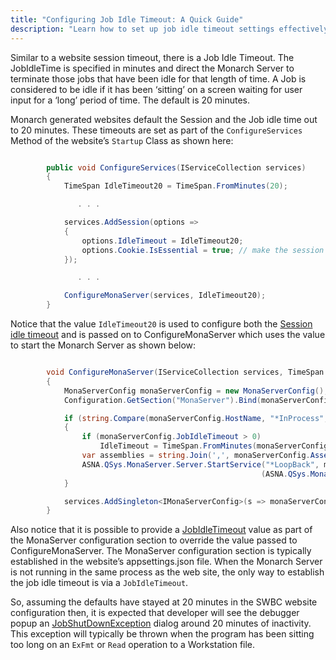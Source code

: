 ```yaml
---
title: "Configuring Job Idle Timeout: A Quick Guide"
description: "Learn how to set up job idle timeout settings effectively. This guide ensures your jobs manage resources efficiently, avoiding unnecessary costs."
---
```


Similar to a website session timeout, there is a Job Idle Timeout. The JobIdleTime is specified in minutes and direct the Monarch Server to terminate those jobs that have been idle for that length of time.  A Job is considered to be idle if it has been ‘sitting’ on a screen waiting for user input for a ‘long’ period of time.  The default is 20 minutes.

Monarch generated websites default the Session and the Job idle time out to 20 minutes.  These timeouts are set as part of the `ConfigureServices` Method of the website’s `Startup` Class as shown here:

```cs

        public void ConfigureServices(IServiceCollection services)
        {
            TimeSpan IdleTimeout20 = TimeSpan.FromMinutes(20);

               . . . 

            services.AddSession(options =>
            {
                options.IdleTimeout = IdleTimeout20;
                options.Cookie.IsEssential = true; // make the session cookie Essential -- Problematic for DGPR??
            });

               . . . 

            ConfigureMonaServer(services, IdleTimeout20);
        }
```

Notice that the value `IdleTimeout20` is used to configure both the [Session idle timeout](https://learn.microsoft.com/en-us/aspnet/core/fundamentals/app-state#session-options) and is passed on to ConfigureMonaServer which uses the value to start the Monarch Server as shown below:

```cs

        void ConfigureMonaServer(IServiceCollection services, TimeSpan IdleTimeout)
        {
            MonaServerConfig monaServerConfig = new MonaServerConfig();
            Configuration.GetSection("MonaServer").Bind(monaServerConfig);

            if (string.Compare(monaServerConfig.HostName, "*InProcess", true) == 0)
            {
                if (monaServerConfig.JobIdleTimeout > 0)
                    IdleTimeout = TimeSpan.FromMinutes(monaServerConfig.JobIdleTimeout);
                var assemblies = string.Join(',', monaServerConfig.AssemblyList.ToArray());
                ASNA.QSys.MonaServer.Server.StartService("*LoopBack", monaServerConfig.Port, IdleTimeout, assemblies,
                                                        (ASNA.QSys.MonaServer.TraceOptions)monaServerConfig.TraceOption, false);
            }

            services.AddSingleton<IMonaServerConfig>(s => monaServerConfig);
        }
```

Also notice that it is possible to provide a [JobIdleTimeout](configure-expo-website.html#monaserver) value as part of the MonaServer configuration section to override the value passed to ConfigureMonaServer. The MonaServer configuration section is typically established in the website’s appsettings.json file. When the Monarch Server is not running in the same process as the web site, the only way to establish the job idle timeout is via a `JobIdleTimeout`.

So, assuming the defaults have stayed at 20 minutes in the SWBC website configuration then, it is expected that developer will see the debugger popup an [JobShutDownException](/reference/runtime/qsys-runtime-job-support/shutting-down-exception.html) dialog around 20 minutes of inactivity. This exception will typically be thrown when the program has been sitting too long on an `ExFmt` or `Read` operation to a Workstation file.


